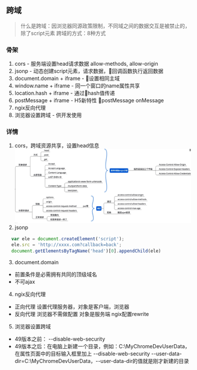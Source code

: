## 跨域
> 什么是跨域：因浏览器同源政策限制，不同域之间的数据交互是被禁止的，除了script元素
> 跨域的方式：8种方式

### 骨架
1. cors - 服务端设置head请求数据 allow-methods, allow-origin
2. jsonp - 动态创建script元素，请求数据，回调函数执行返回数据
3. document.domain + iframe - 设置相同主域
4. window.name + iframe - 同一个窗口的name属性共享
5. location.hash + iframe - 通过hash值传递
6. postMessage + iframe - H5新特性 postMessage onMessage
7. ngix反向代理 
8. 浏览器设置跨域 - 供开发使用

### 详情
1. cors，跨域资源共享，设置head信息
![](./cors.jpg)
2. jsonp 
```js
  var ele = document.createElement('script');
  ele.src = 'http://xxxx.com?callback=back';
  document.getElementsByTagName('head')[0].appendChild(ele)
```
3. document.domain  
- 前置条件是必需拥有共同的顶级域名
- 不可ajax

4. ngix反向代理
- 正向代理
  设置代理服务器，对象是客户端，浏览器
- 反向代理
  浏览器不需做配置
  对象是服务端
  ngix配置rewrite
5. 浏览器设置跨域
  - 49版本之前： --disable-web-security
  - 49版本之后：在电脑上新建一个目录，例如：C:\MyChromeDevUserData，   
在属性页面中的目标输入框里加上   --disable-web-security --user-data-dir=C:\MyChromeDevUserData，--user-data-dir的值就是刚才新建的目录